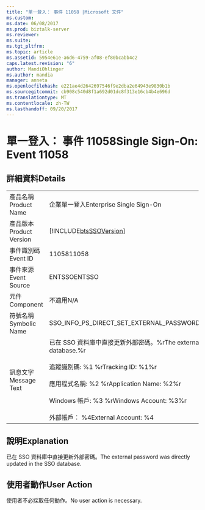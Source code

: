 ```yaml
---
title: "單一登入： 事件 11058 |Microsoft 文件"
ms.custom: 
ms.date: 06/08/2017
ms.prod: biztalk-server
ms.reviewer: 
ms.suite: 
ms.tgt_pltfrm: 
ms.topic: article
ms.assetid: 5954e61e-a6d6-4759-af08-ef80bcabb4c2
caps.latest.revision: "6"
author: MandiOhlinger
ms.author: mandia
manager: anneta
ms.openlocfilehash: e221ae4d2642697546f9e2dba2e64943e9830b1b
ms.sourcegitcommit: cb908c540d8f1a692d01dc8f313e16cb4b4e696d
ms.translationtype: MT
ms.contentlocale: zh-TW
ms.lasthandoff: 09/20/2017
---
```

# <a name="single-sign-on-event-11058"></a><span data-ttu-id="aa8e9-102">單一登入： 事件 11058</span><span class="sxs-lookup"><span data-stu-id="aa8e9-102">Single Sign-On: Event 11058</span></span>
## <a name="details"></a><span data-ttu-id="aa8e9-103">詳細資料</span><span class="sxs-lookup"><span data-stu-id="aa8e9-103">Details</span></span>  
  
|||  
|-|-|  
|<span data-ttu-id="aa8e9-104">產品名稱</span><span class="sxs-lookup"><span data-stu-id="aa8e9-104">Product Name</span></span>|<span data-ttu-id="aa8e9-105">企業單一登入</span><span class="sxs-lookup"><span data-stu-id="aa8e9-105">Enterprise Single Sign-On</span></span>|  
|<span data-ttu-id="aa8e9-106">產品版本</span><span class="sxs-lookup"><span data-stu-id="aa8e9-106">Product Version</span></span>|[!INCLUDE[btsSSOVersion](../includes/btsssoversion-md.md)]|  
|<span data-ttu-id="aa8e9-107">事件識別碼</span><span class="sxs-lookup"><span data-stu-id="aa8e9-107">Event ID</span></span>|<span data-ttu-id="aa8e9-108">11058</span><span class="sxs-lookup"><span data-stu-id="aa8e9-108">11058</span></span>|  
|<span data-ttu-id="aa8e9-109">事件來源</span><span class="sxs-lookup"><span data-stu-id="aa8e9-109">Event Source</span></span>|<span data-ttu-id="aa8e9-110">ENTSSO</span><span class="sxs-lookup"><span data-stu-id="aa8e9-110">ENTSSO</span></span>|  
|<span data-ttu-id="aa8e9-111">元件</span><span class="sxs-lookup"><span data-stu-id="aa8e9-111">Component</span></span>|<span data-ttu-id="aa8e9-112">不適用</span><span class="sxs-lookup"><span data-stu-id="aa8e9-112">N/A</span></span>|  
|<span data-ttu-id="aa8e9-113">符號名稱</span><span class="sxs-lookup"><span data-stu-id="aa8e9-113">Symbolic Name</span></span>|<span data-ttu-id="aa8e9-114">SSO_INFO_PS_DIRECT_SET_EXTERNAL_PASSWORD</span><span class="sxs-lookup"><span data-stu-id="aa8e9-114">SSO_INFO_PS_DIRECT_SET_EXTERNAL_PASSWORD</span></span>|  
|<span data-ttu-id="aa8e9-115">訊息文字</span><span class="sxs-lookup"><span data-stu-id="aa8e9-115">Message Text</span></span>|<span data-ttu-id="aa8e9-116">已在 SSO 資料庫中直接更新外部密碼。%r</span><span class="sxs-lookup"><span data-stu-id="aa8e9-116">The external password was directly updated in the SSO database.%r</span></span><br /><br /> <span data-ttu-id="aa8e9-117">追蹤識別碼: %1 %r</span><span class="sxs-lookup"><span data-stu-id="aa8e9-117">Tracking ID: %1%r</span></span><br /><br /> <span data-ttu-id="aa8e9-118">應用程式名稱: %2 %r</span><span class="sxs-lookup"><span data-stu-id="aa8e9-118">Application Name: %2%r</span></span><br /><br /> <span data-ttu-id="aa8e9-119">Windows 帳戶: %3 %r</span><span class="sxs-lookup"><span data-stu-id="aa8e9-119">Windows Account: %3%r</span></span><br /><br /> <span data-ttu-id="aa8e9-120">外部帳戶： %4</span><span class="sxs-lookup"><span data-stu-id="aa8e9-120">External Account: %4</span></span>|  
  
## <a name="explanation"></a><span data-ttu-id="aa8e9-121">說明</span><span class="sxs-lookup"><span data-stu-id="aa8e9-121">Explanation</span></span>  
 <span data-ttu-id="aa8e9-122">已在 SSO 資料庫中直接更新外部密碼。</span><span class="sxs-lookup"><span data-stu-id="aa8e9-122">The external password was directly updated in the SSO database.</span></span>  
  
## <a name="user-action"></a><span data-ttu-id="aa8e9-123">使用者動作</span><span class="sxs-lookup"><span data-stu-id="aa8e9-123">User Action</span></span>  
 <span data-ttu-id="aa8e9-124">使用者不必採取任何動作。</span><span class="sxs-lookup"><span data-stu-id="aa8e9-124">No user action is necessary.</span></span>